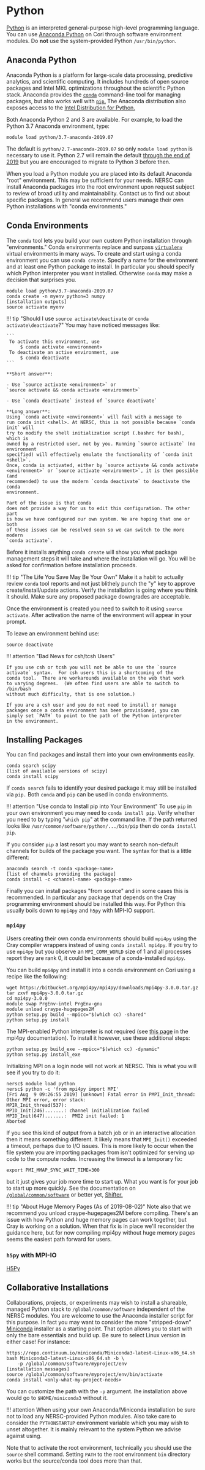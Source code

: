 # Python

[Python](https://www.python.org/about/) is an interpreted
general-purpose high-level programming language.  You can
use [Anaconda Python](https://docs.anaconda.com/anaconda/) on Cori
through software environment modules.  Do **not** use the
system-provided Python `/usr/bin/python`.

## Anaconda Python

Anaconda Python is a platform for large-scale data processing,
predictive analytics, and scientific computing.  It includes hundreds
of open source packages and Intel MKL optimizations throughout the
scientific Python stack.  Anaconda provides
the [`conda`](https://conda.io/)
command-line tool for managing packages, but also works well
with [`pip`.](https://pip.pypa.io/en/stable/user_guide/) The Anaconda
distribution also exposes access to
the
[Intel Distribution for Python.](https://software.intel.com/en-us/distribution-for-python/get-started)

Both Anaconda Python 2 and 3 are available.  For example, to load the
Python 3.7 Anaconda environment, type:

    module load python/3.7-anaconda-2019.07

The default is `python/2.7-anaconda-2019.07` so only `module load python`
is necessary to use it. Python 2.7 will remain
the
default
[through the end of 2019](https://github.com/python/devguide/pull/344)
but you are encouraged to migrate to Python 3 before then.

When you load a Python module you are placed into its default Anaconda
"root" environment.  This may be sufficient for your needs.  NERSC can
install Anaconda packages into the root environment upon request
subject to review of broad utility and maintainability.  Contact us to
find out about specific packages.  In general we recommend users
manage their own Python installations with "conda environments."

## Conda Environments

The `conda` tool lets you build your own custom Python installation
through "environments."  Conda environments replace and
surpass
[`virtualenv`](https://virtualenv.pypa.io/en/stable/userguide/)
virtual environments in many ways.  To create and start using a conda
environment you can use `conda create`.  Specify a name for the
environment and at least one Python package to install.  In particular
you should specify which Python interpreter you want installed.
Otherwise `conda` may make a decision that surprises you.

    module load python/3.7-anaconda-2019.07
    conda create -n myenv python=3 numpy
    [installation outputs]
    source activate myenv

!!! tip "Should I use `source activate\deactivate` or `conda activate\deactivate`?"
    You may have noticed messages like:

    ```
     To activate this environment, use
         $ conda activate <environment>
     To deactivate an active environment, use
         $ conda deactivate
    ```

    **Short answer**:

    - Use `source activate <environment>` or
    `source activate && conda activate <environment>`

    - Use `conda deactivate` instead of `source deactivate`

    **Long answer**:
    Using `conda activate <environment>` will fail with a message to
    run conda init <shell>. At NERSC, this is not possible because `conda init` will
    try to modify the shell initialization script (.bashrc for bash), which is
    owned by a restricted user, not by you. Running `source activate` (no environment
    specified) will effectively emulate the functionality of `conda init <shell>`.
    Once, conda is activated, either by `source activate && conda activate
    <environment>` or `source activate <environment>`, it is then possible (and
    recommended) to use the modern `conda deactivate` to deactivate the conda
    environment.

    Part of the issue is that conda
    does not provide a way for us to edit this configuration. The other part
    is how we have configured our own system. We are hoping that one or both
    of these issues can be resolved soon so we can switch to the more modern
    `conda activate`.

Before it installs anything `conda create` will show you what package
management steps it will take and where the installation will go.  You
will be asked for confirmation before installation proceeds.

!!! tip "The Life You Save May Be Your Own"
    Make it a habit to actually review `conda` tool reports and not just
    blithely punch the "y" key to approve create/install/update actions.
    Verify the installation is going where you think it should.  Make
    sure any proposed package downgrades are acceptable.

Once the environment is created you need to switch to it using `source
activate`.  After activation the name of the environment will appear
in your prompt.

To leave an environment behind use:

    source deactivate

!!! attention "Bad News for csh/tcsh Users"

    If you use csh or tcsh you will not be able to use the `source
    activate` syntax.  For csh users this is a shortcoming of the
    conda tool.  There are workarounds available on the web that work
    to varying degrees.  (We often find users are able to switch to /bin/bash
    without much difficulty, that is one solution.)

    If you are a csh user and you do not need to install or manage
    packages once a conda environment has been provisioned, you can
    simply set `PATH` to point to the path of the Python interpreter
    in the environment.

## Installing Packages

You can find packages and install them into your own environments
easily.

    conda search scipy
    [list of available versions of scipy]
    conda install scipy

If `conda search` fails to identify your desired package it may still
be installed via `pip.` Both `conda` and `pip` can be used in conda
environments.

!!! attention "Use conda to Install pip into Your Environment"
    To use `pip` in your own environment you may need to `conda install
    pip`.  Verify whether you need to by typing "`which pip`" at the
    command line.  If the path returned looks like
    `/usr/common/software/python/.../bin/pip` then do `conda install
    pip`.

If you consider `pip` a last resort you may want to search non-default
channels for builds of the package you want.  The syntax for that is a
little different:

    anaconda search -t conda <package-name>
    [list of channels providing the package]
    conda install -c <channel-name> <package-name>

Finally you can install packages "from source" and in some cases this
is recommended.  In particular any package that depends on the Cray
programming environment should be installed this way.  For Python this
usually boils down to `mpi4py` and `h5py` with MPI-IO support.

### `mpi4py`

Users creating their own conda environments should build `mpi4py`
using the Cray compiler wrappers instead of using `conda install
mpi4py`.  If you try to use `mpi4py` but you observe an
`MPI_COMM_WORLD` size of 1 and all processes report they are rank 0,
it could be because of a conda-installed `mpi4py`.

You can build `mpi4py` and install it into a conda environment on Cori
using a recipe like the following:

    wget https://bitbucket.org/mpi4py/mpi4py/downloads/mpi4py-3.0.0.tar.gz
    tar zxvf mpi4py-3.0.0.tar.gz
    cd mpi4py-3.0.0
    module swap PrgEnv-intel PrgEnv-gnu
    module unload craype-hugepages2M
    python setup.py build --mpicc="$(which cc) -shared"
    python setup.py install

The MPI-enabled Python interpreter is not required (see
[this page](https://mpi4py.readthedocs.io/en/stable/appendix.html#mpi-enabled-python-interpreter) in
the mpi4py documentation).  To install it however, use these additional steps:

    python setup.py build_exe --mpicc="$(which cc) -dynamic"
    python setup.py install_exe

Initializing MPI on a login node will not work at NERSC.  This is what you will
see if you try to do it:

    nersc$ module load python
    nersc$ python -c 'from mpi4py import MPI'
    [Fri Aug  9 09:26:55 2019] [unknown] Fatal error in PMPI_Init_thread: Other MPI error, error stack:
    MPIR_Init_thread(537):
    MPID_Init(246).......: channel initialization failed
    MPID_Init(647).......:  PMI2 init failed: 1
    Aborted

If you see this kind of output from a batch job or in an interactive allocation
then it means something different.  It likely means that `MPI_Init()` exceeded
a timeout, perhaps due to I/O issues.  This is more likely to occur when the
file system you are importing packages from isn't optimized for serving up code
to the compute nodes.  Increasing the timeout is a temporary fix:

    export PMI_MMAP_SYNC_WAIT_TIME=300

but it just gives your job more time to start up.  What you want is for your
job to start up more quickly.  See the documentation on
[`/global/common/software`](../../../../filesystems/global-common)
or better yet,
[Shifter.](../../shifter/overview.md)

!!! tip "About Huge Memory Pages (As of 2019-08-02)"
    Note also that we recommend you unload craype-hugepages2M before
    compiling.  There's an issue with how Python and huge memory pages
    can work together, but Cray is working on a solution.  When that fix
    is in place we'll reconsider the guidance here, but for now
    compiling mpi4py without huge memory pages seems the easiest path
    forward for users.

### `h5py` with MPI-IO

[H5Py](../../libraries/hdf5/h5py.md)

## Collaborative Installations

Collaborations, projects, or experiments may wish to install a
shareable, managed Python stack to `/global/common/software`
independent of the NERSC modules. You are welcome to use the Anaconda
installer script for this purpose. In fact you may want to consider
the more "stripped-down" [Miniconda](https://conda.io/miniconda.html)
installer as a starting point. That option allows you to start with
only the bare essentials and build up. Be sure to select Linux
version in either case! For instance:

    https://repo.continuum.io/miniconda/Miniconda3-latest-Linux-x86_64.sh
    bash Miniconda3-latest-Linux-x86_64.sh -b \
        -p /global/common/software/myproject/env
    [installation messages]
    source /global/common/software/myproject/env/bin/activate
    conda install <only-what-my-project-needs>

You can customize the path with the `-p` argument.  Ihe installation
above would go to `$HOME/miniconda3` without it.

!!! attention
    When using your own Anaconda/Miniconda installation be sure not to
    load any NERSC-provided Python modules.  Also take care to
    consider the `PYTHONSTARTUP` environment variable which you may
    wish to unset altogether.  It is mainly relevant to the system
    Python we advise against using.

Note that to activate the root environment, technically you should use
the `source` shell command.  Setting `PATH` to the root environment
`bin` directory works but the source/conda tool does more than that.
